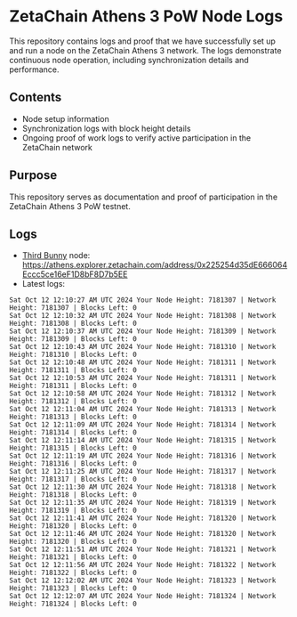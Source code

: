 # ZetaChain Athens 3 PoW Node Logs
This repository contains logs and proof that we have successfully set up and run a node on the ZetaChain Athens 3 network. The logs demonstrate continuous node operation, including synchronization details and performance.

## Contents
- Node setup information
- Synchronization logs with block height details
- Ongoing proof of work logs to verify active participation in the ZetaChain network

## Purpose
This repository serves as documentation and proof of participation in the ZetaChain Athens 3 PoW testnet.

## Logs

- [Third Bunny](https://thirdbunny.xyz/) node: https://athens.explorer.zetachain.com/address/0x225254d35dE666064Eccc5ce16eF1D8bF8D7b5EE
- Latest logs:
```
Sat Oct 12 12:10:27 AM UTC 2024 Your Node Height: 7181307 | Network Height: 7181307 | Blocks Left: 0
Sat Oct 12 12:10:32 AM UTC 2024 Your Node Height: 7181308 | Network Height: 7181308 | Blocks Left: 0
Sat Oct 12 12:10:37 AM UTC 2024 Your Node Height: 7181309 | Network Height: 7181309 | Blocks Left: 0
Sat Oct 12 12:10:43 AM UTC 2024 Your Node Height: 7181310 | Network Height: 7181310 | Blocks Left: 0
Sat Oct 12 12:10:48 AM UTC 2024 Your Node Height: 7181311 | Network Height: 7181311 | Blocks Left: 0
Sat Oct 12 12:10:53 AM UTC 2024 Your Node Height: 7181311 | Network Height: 7181311 | Blocks Left: 0
Sat Oct 12 12:10:58 AM UTC 2024 Your Node Height: 7181312 | Network Height: 7181312 | Blocks Left: 0
Sat Oct 12 12:11:04 AM UTC 2024 Your Node Height: 7181313 | Network Height: 7181313 | Blocks Left: 0
Sat Oct 12 12:11:09 AM UTC 2024 Your Node Height: 7181314 | Network Height: 7181314 | Blocks Left: 0
Sat Oct 12 12:11:14 AM UTC 2024 Your Node Height: 7181315 | Network Height: 7181315 | Blocks Left: 0
Sat Oct 12 12:11:19 AM UTC 2024 Your Node Height: 7181316 | Network Height: 7181316 | Blocks Left: 0
Sat Oct 12 12:11:25 AM UTC 2024 Your Node Height: 7181317 | Network Height: 7181317 | Blocks Left: 0
Sat Oct 12 12:11:30 AM UTC 2024 Your Node Height: 7181318 | Network Height: 7181318 | Blocks Left: 0
Sat Oct 12 12:11:35 AM UTC 2024 Your Node Height: 7181319 | Network Height: 7181319 | Blocks Left: 0
Sat Oct 12 12:11:41 AM UTC 2024 Your Node Height: 7181320 | Network Height: 7181320 | Blocks Left: 0
Sat Oct 12 12:11:46 AM UTC 2024 Your Node Height: 7181320 | Network Height: 7181320 | Blocks Left: 0
Sat Oct 12 12:11:51 AM UTC 2024 Your Node Height: 7181321 | Network Height: 7181321 | Blocks Left: 0
Sat Oct 12 12:11:56 AM UTC 2024 Your Node Height: 7181322 | Network Height: 7181322 | Blocks Left: 0
Sat Oct 12 12:12:02 AM UTC 2024 Your Node Height: 7181323 | Network Height: 7181323 | Blocks Left: 0
Sat Oct 12 12:12:07 AM UTC 2024 Your Node Height: 7181324 | Network Height: 7181324 | Blocks Left: 0
```
